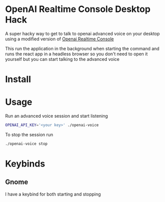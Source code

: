 # OpenAI Realtime Console Desktop Hack

A super hacky way to get to talk to openai advanced voice on your desktop using a modified version of [Openai Realtime Console](https://github.com/openai/openai-realtime-console)

This run the application in the background when starting the command and runs the react app in a headless browser so you don't need to open it yourself but you can start talking to the advanced voice

# Install


# Usage

Run an advanced voice session and start listening

```sh
OPENAI_API_KEY='<your key>' ./openai-voice
```

To stop the session run

```sh
./openai-voice stop
```

# Keybinds 

## Gnome

I have a keybind for both starting and stopping 